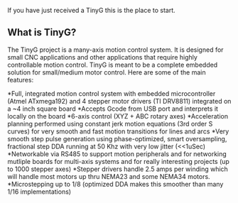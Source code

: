 If you have just received a TinyG this is the place to start.

## What is TinyG?
The TinyG project is a many-axis motion control system. It is designed for small CNC applications and other applications that require highly controllable motion control. TinyG is meant to be a complete embedded solution for small/medium motor control.&nbsp;Here are some of the main features: 

*Full, integrated motion control system with embedded microcontroller (Atmel ATxmega192) and 4 stepper motor drivers (TI DRV8811) integrated on a ~4 inch square board 
*Accepts Gcode from USB port and interprets it locally on the board 
*6-axis control (XYZ + ABC rotary axes) 
*Acceleration planning performed using constant jerk motion equations (3rd order S curves) for very smooth and fast motion transitions for lines and arcs 
*Very smooth step pulse generation using phase-optimized, smart oversampling, fractional step DDA running at 50 Khz with very low jitter (&lt;&lt;1uSec) 
*Networkable via RS485 to support motion peripherals and for networking mutliple boards for multi-axis systems and for really interesting projects (up to 1000 stepper axes) 
*Stepper drivers handle 2.5 amps per winding which will handle most motors up thru NEMA23 and some NEMA34 motors. 
*Microstepping up to 1/8 (optimized DDA makes this smoother than many 1/16 implementations)